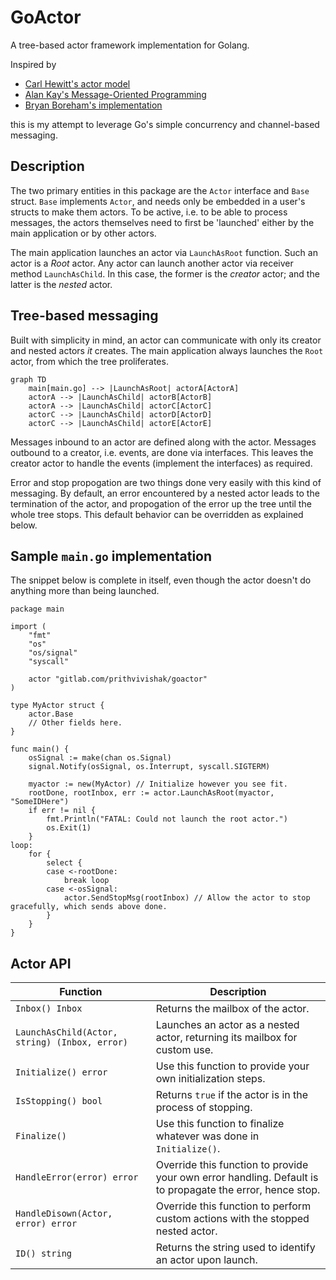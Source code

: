# GoActor

A tree-based actor framework implementation for Golang.

Inspired by

- [Carl Hewitt's actor model](https://www.youtube.com/watch?v=7erJ1DV_Tlo)
- [Alan Kay's Message-Oriented Programming](https://wiki.c2.com/?AlanKayOnMessaging)
- [Bryan Boreham's implementation](https://www.youtube.com/watch?v=yCbon_9yGVs)

this is my attempt to leverage Go's simple concurrency and channel-based messaging.

## Description

The two primary entities in this package are the `Actor` interface and `Base` struct. `Base` implements `Actor`, and needs only be embedded in a user's structs to make them actors. To be active, i.e. to be able to process messages, the actors themselves need to first be 'launched' either by the main application or by other actors.

The main application launches an actor via `LaunchAsRoot` function. Such an actor is a *Root* actor. Any actor can launch another actor via receiver method `LaunchAsChild`. In this case, the former is the *creator* actor; and the latter is the *nested* actor.

## Tree-based messaging

Built with simplicity in mind, an actor can communicate with only its creator and nested actors _it_ creates. The main application always launches the `Root` actor, from which the tree proliferates.

```mermaid
graph TD
    main[main.go] --> |LaunchAsRoot| actorA[ActorA]
    actorA --> |LaunchAsChild| actorB[ActorB]
    actorA --> |LaunchAsChild| actorC[ActorC]
    actorC --> |LaunchAsChild| actorD[ActorD]
    actorC --> |LaunchAsChild| actorE[ActorE]
```

Messages inbound to an actor are defined along with the actor. Messages outbound to a creator, i.e. events, are done via interfaces.
This leaves the creator actor to handle the events (implement the interfaces) as required.

Error and stop propogation are two things done very easily with this kind of messaging. By default, an error encountered by a nested actor leads to the termination of the actor, and propogation of the error up the tree until the whole tree stops. This default behavior can be overridden as explained below.

## Sample `main.go` implementation

The snippet below is complete in itself, even though the actor doesn't do anything more than being launched.

```
package main

import (
    "fmt"
	"os"
	"os/signal"
	"syscall"

	actor "gitlab.com/prithvivishak/goactor"
)

type MyActor struct {
    actor.Base
    // Other fields here.
}

func main() {
	osSignal := make(chan os.Signal)
	signal.Notify(osSignal, os.Interrupt, syscall.SIGTERM)

	myactor := new(MyActor) // Initialize however you see fit.
	rootDone, rootInbox, err := actor.LaunchAsRoot(myactor, "SomeIDHere")
	if err != nil {
		fmt.Println("FATAL: Could not launch the root actor.")
		os.Exit(1)
	}
loop:
	for {
		select {
		case <-rootDone:
			break loop
		case <-osSignal:
			actor.SendStopMsg(rootInbox) // Allow the actor to stop gracefully, which sends above done.
		}
	}
}
```

## Actor API

| Function | Description |
| --- | --- |
| `Inbox() Inbox` | Returns the mailbox of the actor. |
| `LaunchAsChild(Actor, string) (Inbox, error)` | Launches an actor as a nested actor, returning its mailbox for custom use.  |
| `Initialize() error` | Use this function to provide your own initialization steps. |
| `IsStopping() bool` | Returns `true` if the actor is in the process of stopping. |
| `Finalize()` | Use this function to finalize whatever was done in `Initialize()`. |
| `HandleError(error) error` | Override this function to provide your own error handling. Default is to propagate the error, hence stop. |
| `HandleDisown(Actor, error) error` | Override this function to perform custom actions with the stopped nested actor. |
| `ID() string` | Returns the string used to identify an actor upon launch. |
